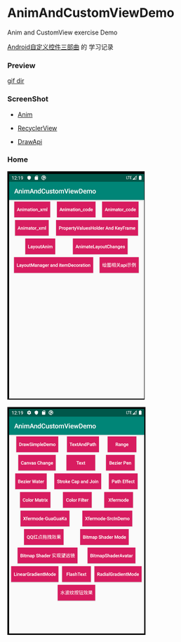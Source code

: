 # AnimAndCustomViewDemo

Anim and CustomView exercise Demo

[Android自定义控件三部曲](https://blog.csdn.net/harvic880925/article/details/50995268) 的 学习记录

### Preview
[gif dir](https://github.com/103style/CustomViewLearndemo/tree/master/gif)

### ScreenShot
* [Anim](https://github.com/103style/AnimAndCustomViewDemo/blob/master/anim.md)

* [RecyclerView](https://github.com/103style/AnimAndCustomViewDemo/blob/master/recyclerview.md)

* [DrawApi](https://github.com/103style/AnimAndCustomViewDemo/blob/master/drawapi.md)

### Home
![home.jpg](https://github.com/103style/AnimAndCustomViewDemo/blob/master/gif/home.jpg)

![drawapi.jpg](https://github.com/103style/AnimAndCustomViewDemo/blob/master/gif/drawapi.jpg)
